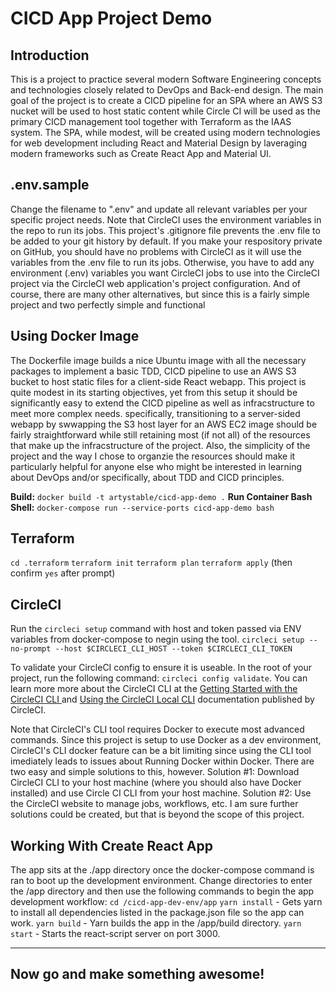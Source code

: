 # CICD App Project Demo

## Introduction

This is a project to practice several modern Software Engineering concepts and technologies closely related to DevOps and Back-end design. The main goal of the project is to create a CICD pipeline for an SPA where an AWS S3 nucket will be used to host static content while Circle CI will be used as the primary CICD management tool together with Terraform as the IAAS system. The SPA, while modest, will be created using modern technologies for web development including React and Material Design by laveraging modern frameworks such as Create React App and Material UI.

## .env.sample

Change the filename to ".env" and update all relevant variables per your specific project needs. Note that CircleCI uses the environment variables in the repo to run its jobs. This project's .gitignore file prevents the .env file to be added to your git history by default. If you make your respository private on GitHub, you should have no problems with CircleCI as it will use the variables from the .env file to run its jobs. Otherwise, you have to add any environment (.env) variables you want CircleCI jobs to use into the CircleCI project via the CircleCI web application's project configuration. And of course, there are many other alternatives, but since this is a fairly simple project and two perfectly simple and functional 

## Using Docker Image

The Dockerfile image builds a nice Ubuntu image with all the necessary packages to implement a basic TDD, CICD pipeline to use an AWS S3 bucket to host static files for a client-side React webapp. This project is quite modest in its starting objectives, yet from this setup it should be significantly easy to extend the CICD pipeline as well as infracstructure to meet more complex needs. specifically, transitioning to a server-sided webapp by swwapping the S3 host layer for an AWS EC2 image should be fairly straightforward while still retaining most (if not all) of the resources that make up the infracstructure of the project. Also, the simplicity of the project and the way I chose to organzie the resources should make it particularly helpful for anyone else who might be interested in learning about DevOps and/or specifically, about TDD and CICD principles.

**Build:** `docker build -t artystable/cicd-app-demo .`
**Run Container Bash Shell:** `docker-compose run --service-ports cicd-app-demo bash`

## Terraform

`cd .terraform`
`terraform init`
`terraform plan`
`terraform apply` (then confirm `yes` after prompt)

## CircleCI

Run the `circleci setup` command with host and token passed via ENV variables from docker-compose to negin using the tool.
`circleci setup --no-prompt --host $CIRCLECI_CLI_HOST --token $CIRCLECI_CLI_TOKEN`

To validate your CircleCI config to ensure it is useable. In the root of your project, run the following command: `circleci config validate`. You can learn more more about the CircleCI CLI at the [Getting Started with the CircleCI CLI
](https://circleci.com/docs/2.0/local-cli-getting-started/#section=getting-started) and [Using the CircleCI Local CLI](https://circleci.com/docs/2.0/local-cli/) documentation published by CircleCI.

Note that CircleCI's CLI tool requires Docker to execute most advanced commands. Since this project is setup to use Docker as a dev environment, CircleCI's CLI docker feature can be a bit limiting since using the CLI tool imediately leads to issues about Running Docker within Docker. There are two easy and simple solutions to this, however. Solution #1: Download CircleCI CLI to your host machine (where you should also have Docker installed) and use Circle CI CLI from your host machine. Solution #2: Use the CircleCI website to manage jobs, workflows, etc. I am sure further solutions could be created, but that is beyond the scope of this project.

## Working With Create React App

The app sits at the ./app directory once the docker-compose command is ran to boot up the development environment. Change directories to enter the /app directory and then use the following commands to begin the app development workflow:
`cd /cicd-app-dev-env/app`
`yarn install` - Gets yarn to install all dependencies listed in the package.json file so the app can work.
`yarn build` - Yarn builds the app in the /app/build directory.
`yarn start` - Starts the react-script server on port 3000.

---

## Now go and make something awesome!
